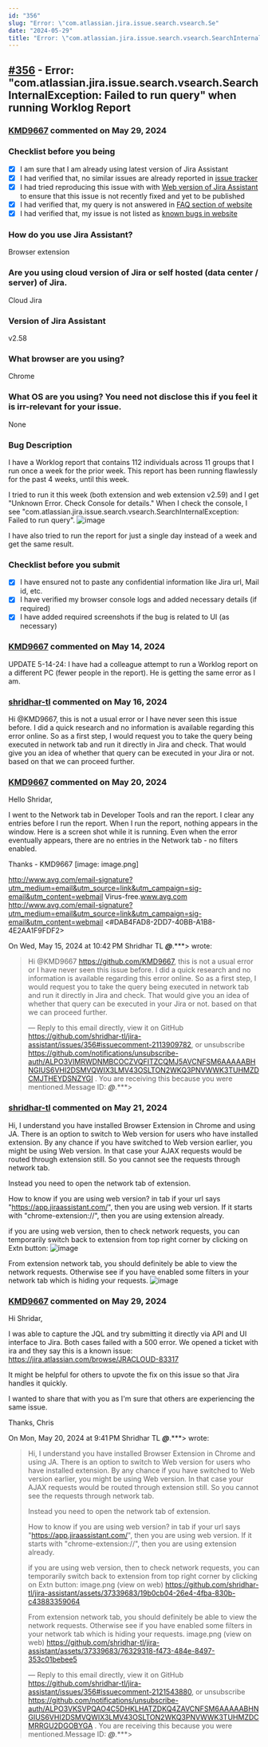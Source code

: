 ```yaml
---
id: "356"
slug: "Error: \"com.atlassian.jira.issue.search.vsearch.Se"
date: "2024-05-29"
title: "Error: \"com.atlassian.jira.issue.search.vsearch.SearchInternalException: Failed to run query\" when running Worklog Report"
---
```



## [#356](https://github.com/shridhar-tl/jira-assistant/issues/356) - Error: "com.atlassian.jira.issue.search.vsearch.SearchInternalException: Failed to run query" when running Worklog Report

### [KMD9667](https://github.com/KMD9667) commented on May 29, 2024

### Checklist before you being

- [X] I am sure that I am already using latest version of Jira Assistant
- [X] I had verified that, no similar issues are already reported in [issue tracker](https://github.com/shridhar-tl/jira-assistant/issues)
- [X] I had tried reproducing this issue with with [Web version of Jira Assistant](https://app.jiraassistant.com) to ensure that this issue is not recently fixed and yet to be published
- [X] I had verified that, my query is not answered in [FAQ section of website](https://www.jiraassistant.com/faq)
- [X] I had verified that, my issue is not listed as [known bugs in website](https://www.jiraassistant.com/version-history)

### How do you use Jira Assistant?

Browser extension

### Are you using cloud version of Jira or self hosted (data center / server) of Jira.

Cloud Jira

### Version of Jira Assistant

v2.58

### What browser are you using?

Chrome

### What OS are you using? You need not disclose this if you feel it is irr-relevant for your issue.

None

### Bug Description

I have a Worklog report that contains 112 individuals across 11 groups that I run once a week for the prior week. This report has been running flawlessly for the past 4 weeks, until this week. 

I tried to run it this week (both extension and web extension v2.59) and I get "Unknown Error. Check Console for details." When I check the console, I see "com.atlassian.jira.issue.search.vsearch.SearchInternalException: Failed to run query". 
![image](https://github.com/shridhar-tl/jira-assistant/assets/48164309/5f186f79-9617-4a92-8341-c3cd6b3b6d90)

I have also tried to run the report for just a single day instead of a week and get the same result.


### Checklist before you submit

- [X] I have ensured not to paste any confidential information like Jira url, Mail id, etc.
- [X] I have verified my browser console logs and added necessary details (if required)
- [X] I have added required screenshots if the bug is related to UI (as necessary)

### [KMD9667](https://github.com/KMD9667) commented on May 14, 2024

UPDATE 5-14-24: I have had a colleague attempt to run a Worklog report on a different PC (fewer people in the report). He is getting the same error as I am.

### [shridhar-tl](https://github.com/shridhar-tl) commented on May 16, 2024

Hi @KMD9667, this is not a usual error or I have never seen this issue before. I did a quick research and no information is available regarding this error online. So as a first step, I would request you to take the query being executed in network tab and run it directly in Jira and check. That would give you an idea of whether that query can be executed in your Jira or not. based on that we can proceed further.

### [KMD9667](https://github.com/KMD9667) commented on May 20, 2024

Hello Shridar,

I went to the Network tab in Developer Tools and ran the report. I clear
any entries before I run the report. When I run the report, nothing appears
in the window. Here is a screen shot while it is running. Even when the
error eventually appears, there are no entries in the Network tab - no
filters enabled.

Thanks - KMD9667
[image: image.png]



<http://www.avg.com/email-signature?utm_medium=email&utm_source=link&utm_campaign=sig-email&utm_content=webmail>
Virus-free.www.avg.com
<http://www.avg.com/email-signature?utm_medium=email&utm_source=link&utm_campaign=sig-email&utm_content=webmail>
<#DAB4FAD8-2DD7-40BB-A1B8-4E2AA1F9FDF2>

On Wed, May 15, 2024 at 10:42 PM Shridhar TL ***@***.***>
wrote:

> Hi @KMD9667 <https://github.com/KMD9667>, this is not a usual error or I
> have never seen this issue before. I did a quick research and no
> information is available regarding this error online. So as a first step, I
> would request you to take the query being executed in network tab and run
> it directly in Jira and check. That would give you an idea of whether that
> query can be executed in your Jira or not. based on that we can proceed
> further.
>
> —
> Reply to this email directly, view it on GitHub
> <https://github.com/shridhar-tl/jira-assistant/issues/356#issuecomment-2113909782>,
> or unsubscribe
> <https://github.com/notifications/unsubscribe-auth/ALPO3VIMRWDNMBCOCZVQFITZCQMJ5AVCNFSM6AAAAABHNGIUS6VHI2DSMVQWIX3LMV43OSLTON2WKQ3PNVWWK3TUHMZDCMJTHEYDSNZYGI>
> .
> You are receiving this because you were mentioned.Message ID:
> ***@***.***>
>


### [shridhar-tl](https://github.com/shridhar-tl) commented on May 21, 2024

Hi, I understand you have installed Browser Extension in Chrome and using JA. There is an option to switch to Web version for users who have installed extension. By any chance if you have switched to Web version earlier, you might be using Web version. In that case your AJAX requests would be routed through extension still. So you cannot see the requests through network tab.

Instead you need to open the network tab of extension.

How to know if you are using web version?
in tab if your url says "https://app.jiraassistant.com/", then you are using web version. If it starts with "chrome-extension://", then you are using extension already.

if you are using web version, then to check network requests, you can temporarily switch back to extension from top right corner by clicking on Extn button:
![image](https://github.com/shridhar-tl/jira-assistant/assets/37339683/19b0cb04-26e4-4fba-830b-c43883359064)

From extension network tab, you should definitely be able to view the network requests. Otherwise see if you have enabled some filters in your network tab which is hiding your requests.
![image](https://github.com/shridhar-tl/jira-assistant/assets/37339683/76329318-f473-484e-8497-353c01bebee5)



### [KMD9667](https://github.com/KMD9667) commented on May 29, 2024

Hi Shridar,

I was able to capture the JQL and try submitting it directly via API and UI
interface to Jira. Both cases failed with a 500 error. We opened a ticket
with ira and they say this is a known issue:
https://jira.atlassian.com/browse/JRACLOUD-83317

It might be helpful for others to upvote the fix on this issue so that Jira
handles it quickly.

I wanted to share that with you  as I'm sure that others are experiencing
the same issue.

Thanks,
Chris

On Mon, May 20, 2024 at 9:41 PM Shridhar TL ***@***.***>
wrote:

> Hi, I understand you have installed Browser Extension in Chrome and using
> JA. There is an option to switch to Web version for users who have
> installed extension. By any chance if you have switched to Web version
> earlier, you might be using Web version. In that case your AJAX requests
> would be routed through extension still. So you cannot see the requests
> through network tab.
>
> Instead you need to open the network tab of extension.
>
> How to know if you are using web version?
> in tab if your url says "https://app.jiraassistant.com/", then you are
> using web version. If it starts with "chrome-extension://", then you are
> using extension already.
>
> if you are using web version, then to check network requests, you can
> temporarily switch back to extension from top right corner by clicking on
> Extn button:
> image.png (view on web)
> <https://github.com/shridhar-tl/jira-assistant/assets/37339683/19b0cb04-26e4-4fba-830b-c43883359064>
>
> From extension network tab, you should definitely be able to view the
> network requests. Otherwise see if you have enabled some filters in your
> network tab which is hiding your requests.
> image.png (view on web)
> <https://github.com/shridhar-tl/jira-assistant/assets/37339683/76329318-f473-484e-8497-353c01bebee5>
>
> —
> Reply to this email directly, view it on GitHub
> <https://github.com/shridhar-tl/jira-assistant/issues/356#issuecomment-2121543880>,
> or unsubscribe
> <https://github.com/notifications/unsubscribe-auth/ALPO3VKSVPQAO4C5DHKLHATZDKQ4ZAVCNFSM6AAAAABHNGIUS6VHI2DSMVQWIX3LMV43OSLTON2WKQ3PNVWWK3TUHMZDCMRRGU2DGOBYGA>
> .
> You are receiving this because you were mentioned.Message ID:
> ***@***.***>
>

